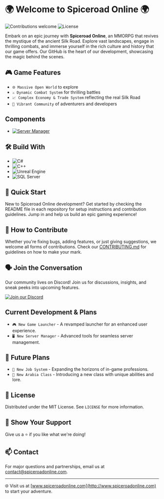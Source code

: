# 🌍 Welcome to Spiceroad Online 🌍

![Contributions welcome](https://img.shields.io/badge/contributions-welcome-orange.svg)
![License](https://img.shields.io/badge/license-MIT-green.svg)

Embark on an epic journey with **Spiceroad Online**, an MMORPG that revives the mystique of the ancient Silk Road. Explore vast landscapes, engage in thrilling combats, and immerse yourself in the rich culture and history that our game offers. Our GitHub is the heart of our development, showcasing the magic behind the scenes.

## 🎮 Game Features

- `🌐 Massive Open World` to explore
- `⚔️ Dynamic Combat System` for thrilling battles
- `📈 Complex Economy & Trade System` reflecting the real Silk Road
- `👥 Vibrant Community` of adventurers and developers

## Components

- [![Server Manager](https://github.com/Spiceroad-Online/server/actions/workflows/build-main.yml/badge.svg?branch=main&label=Server%20Manager)](https://github.com/Spiceroad-Online/server/actions/workflows/build-main.yml)

## 🛠️ Build With

- ![C#](https://img.shields.io/badge/C%23-239120.svg?style=for-the-badge&logo=c-sharp&logoColor=white)
- ![C++](https://img.shields.io/badge/C++-ff69b4.svg?style=for-the-badge&logo=c%2B%2B&logoColor=white)
- ![Unreal Engine](https://img.shields.io/badge/Unreal_Engine-313131.svg?style=for-the-badge&logo=unreal-engine&logoColor=white)
- ![SQL Server](https://img.shields.io/badge/SQL_Server-00599C.svg?style=for-the-badge&logo=microsoft-sql-server&logoColor=white)

## 🚀 Quick Start

New to Spiceroad Online development? Get started by checking the README file in each repository for setup instructions and contribution guidelines. Jump in and help us build an epic gaming experience!

## 🤝 How to Contribute

Whether you're fixing bugs, adding features, or just giving suggestions, we welcome all forms of contributions. Check our [CONTRIBUTING.md](CONTRIBUTING.md) for guidelines on how to make your mark.

## 🗣️ Join the Conversation

Our community lives on Discord! Join us for discussions, insights, and sneak peeks into upcoming features.

[![Join our Discord](https://img.shields.io/discord/0000000000000000.svg?style=for-the-badge&logo=discord&logoColor=white)](#)

## Current Development & Plans

- `🎮 New Game Launcher` - A revamped launcher for an enhanced user experience.
- `🖥️ New Server Manager` - Advanced tools for seamless server management.

## 🔮 Future Plans

- `💼 New Job System` - Expanding the horizons of in-game professions.
- `🕌 New Arabia Class` - Introducing a new class with unique abilities and lore.

## 📜 License

Distributed under the MIT License. See `LICENSE` for more information.

## 🌟 Show Your Support

Give us a ⭐ if you like what we're doing!

## 📫 Contact

For major questions and partnerships, email us at [contact@spiceroadonline.com](mailto:contact@spiceroadonline.com).

---

🌐 Visit us at [www.spiceroadonline.com](http://www.spiceroadonline.com) to start your adventure.
